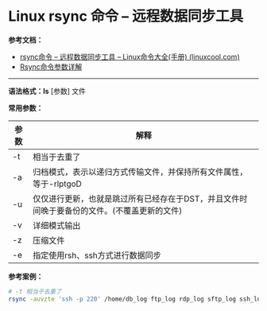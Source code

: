 # Linux rsync 命令 – 远程数据同步工具

**参考文档：**

- [rsync命令 – 远程数据同步工具 – Linux命令大全(手册) (linuxcool.com)](https://www.linuxcool.com/rsync)
- [Rsync命令参数详解](https://www.cnblogs.com/subsir/articles/2565373.html)

---

**语法格式：ls** [参数] 文件

**常用参数：**

| 参数 | 解释           |
| ------ | ---------------- |
| -t   | 相当于去重了<br /> |
| -a<br /> | 归档模式，表示以递归方式传输文件，并保持所有文件属性，等于-rlptgoD<br />             |
| -u   | 仅仅进行更新，也就是跳过所有已经存在于DST，并且文件时间晚于要备份的文件。(不覆盖更新的文件)<br />             |
| -v   | 详细模式输出<br /> |
| -z   | 压缩文件       |
| -e   | 指定使用rsh、ssh方式进行数据同步               |

**参考案例：**

```sh
# -t 相当于去重了
rsync -auvzte 'ssh -p 220' /home/db_log ftp_log rdp_log sftp_log ssh_log telnet_log root@10.96.128.133:/home/
```
